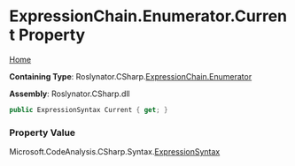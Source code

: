 <a name="_top"></a>

# ExpressionChain\.Enumerator\.Current Property

[Home](../../../../../README.md#_top)

**Containing Type**: Roslynator\.CSharp\.[ExpressionChain.Enumerator](../README.md#_top)

**Assembly**: Roslynator\.CSharp\.dll

```csharp
public ExpressionSyntax Current { get; }
```

### Property Value

Microsoft\.CodeAnalysis\.CSharp\.Syntax\.[ExpressionSyntax](https://docs.microsoft.com/en-us/dotnet/api/microsoft.codeanalysis.csharp.syntax.expressionsyntax)

